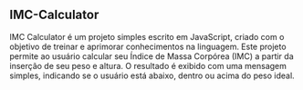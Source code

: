 ## IMC-Calculator

IMC Calculator é um projeto simples escrito em JavaScript, 
criado com o objetivo de treinar e aprimorar conhecimentos na 
linguagem. Este projeto permite ao usuário calcular seu Índice de 
Massa Corpórea (IMC) a partir da inserção de seu peso e altura. O 
resultado é exibido com uma mensagem simples, indicando se o usuário 
está abaixo, dentro ou acima do peso ideal.
